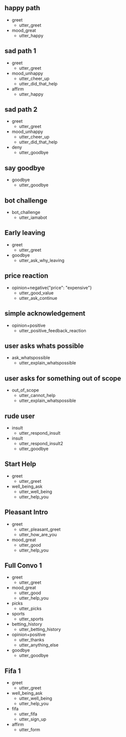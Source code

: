 ## happy path
* greet
  - utter_greet
* mood_great
  - utter_happy

## sad path 1
* greet
  - utter_greet
* mood_unhappy
  - utter_cheer_up
  - utter_did_that_help
* affirm
  - utter_happy

## sad path 2
* greet
  - utter_greet
* mood_unhappy
  - utter_cheer_up
  - utter_did_that_help
* deny
  - utter_goodbye

## say goodbye
* goodbye
  - utter_goodbye

## bot challenge
* bot_challenge
  - utter_iamabot

## Early leaving
* greet
  - utter_greet
* goodbye
  - utter_ask_why_leaving

## price reaction
* opinion+negative{"price": "expensive"}
  - utter_good_value
  - utter_ask_continue

## simple acknowledgement
* opinion+positive
  - utter_positive_feedback_reaction

## user asks whats possible
* ask_whatspossible
  - utter_explain_whatspossible

## user asks for something out of scope
* out_of_scope
  - utter_cannot_help
  - utter_explain_whatspossible

## rude user
* insult
  - utter_respond_insult
* insult
  - utter_respond_insult2
  - utter_goodbye

## Start Help

* greet
    - utter_greet
* well_being_ask
    - utter_well_being
    - utter_help_you

## Pleasant Intro

* greet
    - utter_pleasant_greet
    - utter_how_are_you
* mood_great
    - utter_good
    - utter_help_you

## Full Convo 1

* greet
    - utter_greet
* mood_great
    - utter_good
    - utter_help_you
* picks
    - utter_picks
* sports
    - utter_sports
* betting_history
    - utter_betting_history
* opinion+positive
    - utter_thanks
    - utter_anything_else
* goodbye
    - utter_goodbye

## Fifa 1

* greet
    - utter_greet
* well_being_ask
    - utter_well_being
    - utter_help_you
* fifa
    - utter_fifa
    - utter_sign_up
* affirm
    - utter_form
